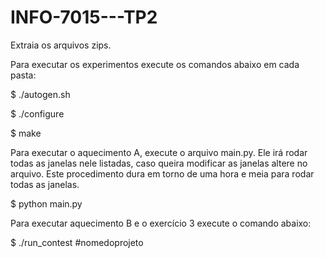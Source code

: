 # INFO-7015---TP2

Extraia os arquivos zips.

Para executar os experimentos execute os comandos abaixo em cada pasta:

$ ./autogen.sh

$ ./configure

$ make

Para executar o aquecimento A, execute o arquivo main.py. Ele irá rodar todas as janelas nele listadas, caso queira modificar as janelas altere no arquivo. Este procedimento dura em torno de uma hora e meia para rodar todas as janelas.

$ python main.py

Para executar aquecimento B e o exercício 3 execute o comando abaixo:

$ ./run_contest #nomedoprojeto

